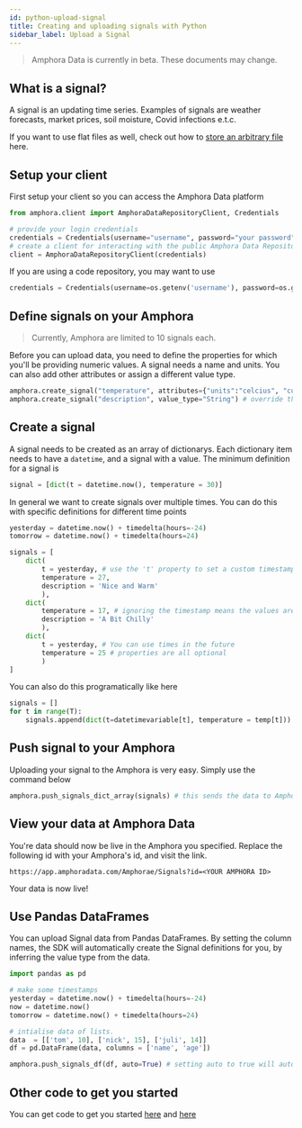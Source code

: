 ```yaml
---
id: python-upload-signal
title: Creating and uploading signals with Python
sidebar_label: Upload a Signal
---
```


> Amphora Data is currently in beta. These documents may change.

## What is a signal?

A signal is an updating time series. Examples of signals are weather forecasts, market prices, soil moisture, Covid infections e.t.c.

If you want to use flat files as well, check out how to [store an arbitrary file](./python-upload-file) here.

## Setup your client
First setup your client so you can access the Amphora Data platform
```py
from amphora.client import AmphoraDataRepositoryClient, Credentials

# provide your login credentials
credentials = Credentials(username="username", password="your password")
# create a client for interacting with the public Amphora Data Repository
client = AmphoraDataRepositoryClient(credentials)
```
If you are using a code repository, you may want to use 
```py
credentials = Credentials(username=os.getenv('username'), password=os.getenv('password'))
```

## Define signals on your Amphora

> Currently, Amphora are limited to 10 signals each.

Before you can upload data, you need to define the properties for which you'll be providing numeric values. A signal needs a name and units. You can also add other attributes or assign a different value type.
```py
amphora.create_signal("temperature", attributes={"units":"celcius", "custom":"any string"}) # units are a special attribute
amphora.create_signal("description", value_type="String") # override the default 'Numeric' value type

```

## Create a signal
A signal needs to be created as an array of dictionarys. Each dictionary item needs to have a ```datetime```, and a signal with a value.
The minimum definition for a signal is 
```py
signal = [dict(t = datetime.now(), temperature = 30)]
```
In general we want to create signals over multiple times. You can do this with specific definitions for different time points
```py
yesterday = datetime.now() + timedelta(hours=-24)
tomorrow = datetime.now() + timedelta(hours=24)

signals = [
    dict(
        t = yesterday, # use the 't' property to set a custom timestamp
        temperature = 27,
        description = 'Nice and Warm'
        ),
    dict(
        temperature = 17, # ignoring the timestamp means the values are interpreted as occurring now
        description = 'A Bit Chilly'
        ),
    dict(
        t = yesterday, # You can use times in the future
        temperature = 25 # properties are all optional
        )
]
```
You can also do this programatically like here
```py
signals = []
for t in range(T):
    signals.append(dict(t=datetimevariable[t], temperature = temp[t]))
```

## Push signal to your Amphora
Uploading your signal to the Amphora is very easy. Simply use the command below
```py
amphora.push_signals_dict_array(signals) # this sends the data to Amphora Data
```

## View your data at Amphora Data

You're data should now be live in the Amphora you specified. Replace the following id with your Amphora's id, and visit the link.

`https://app.amphoradata.com/Amphorae/Signals?id=<YOUR AMPHORA ID>`

Your data is now live!

## Use Pandas DataFrames

You can upload Signal data from Pandas DataFrames. By setting the column names, the SDK will automatically create the Signal definitions for you, by inferring the value type from the data.

```py
import pandas as pd

# make some timestamps
yesterday = datetime.now() + timedelta(hours=-24)
now = datetime.now()
tomorrow = datetime.now() + timedelta(hours=24)

# intialise data of lists.
data  = [['tom', 10], ['nick', 15], ['juli', 14]] 
df = pd.DataFrame(data, columns = ['name', 'age'])

amphora.push_signals_df(df, auto=True) # setting auto to true will automatically create the signal definitions for you.
```
## Other code to get you started
You can get code to get you started [here](https://github.com/amphoradata/samples/blob/master/generic_templates/Create_a_Signal.py) and [here](https://github.com/amphoradata/samples/blob/master/generic_templates/Update_a_signal.py)
